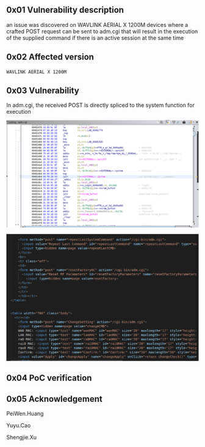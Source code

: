## 0x01 Vulnerability description

an issue was discovered on WAVLINK AERIAL X 1200M devices where a crafted POST request can be sent to adm.cgi that will result in the execution of the supplied command if there is an active session at the same time

## 0x02 Affected version

```
WAVLINK AERIAL X 1200M
```

## 0x03 Vulnerability

In adm.cgi, the received POST is directly spliced to the system function for execution

![image-20220520115840075](https://github.com/pghuanghui/CVE_Request/raw/main/AERIAL%20X%201200_Command%20Execution%20Vulnerability.assets/image-20220520115840075.png)

![image-20220520115621788](https://github.com/pghuanghui/CVE_Request/raw/main/AERIAL%20X%201200_Command%20Execution%20Vulnerability.assets/image-20220520115621788.png)

## 0x04 PoC verification



## 0x05 Acknowledgement

PeiWen.Huang

Yuyu.Cao

Shengjie.Xu
